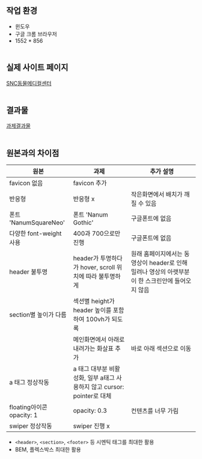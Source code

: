 ## 작업 환경

- 윈도우
- 구글 크롬 브라우저
- 1552 \* 856
</br></br>
## 실제 사이트 페이지

[SNC동물메디컬센터](http://www.sncamc.co.kr/)
</br></br>

## 결과물

[과제결과물](https://fastcampus-kdt-5-m1-pzws.vercel.app/)
</br></br>

## 원본과의 차이점

| 원본                      | 과제                                                                    | 추가 설명                                                                                       |
| ------------------------- | ----------------------------------------------------------------------- | ----------------------------------------------------------------------------------------------- |
| favicon 없음              | favicon 추가                                                            |
| 반응형                    | 반응형 x                                                                | 작은화면에서 배치가 깨질 수 있음                                                               |
| 폰트 'NanumSquareNeo'     | 폰트 'Nanum Gothic'                                                     | 구글폰트에 없음                                                                                 |
| 다양한 font-weight 사용   | 400과 700으로만 진행                                                    | 구글폰트에 없음                                                                                 |
| header 불투명             | header가 투명하다가 hover, scroll 위치에 따라 불투명하게                | 원래 홈페이지에서는 동영상이 header로 인해 밀려나 영상의 아랫부분이 한 스크린안에 들어오지 않음 |
| section별 높이가 다름     | 섹션별 height가 header 높이를 포함하여 100vh가 되도록                   |
|                           | 메인화면에서 아래로 내려가는 화살표 추가                                | 바로 아래 섹션으로 이동                                                                         |
| a 태그 정상작동           | a 태그 대부분 비활성화, 일부 a태그 사용하지 않고 cursor: pointer로 대체 |                                                                                                 |
| floating아이콘 opacity: 1 | opacity: 0.3                                                            | 컨텐츠를 너무 가림                                                                              |
| swiper 정상작동           | swiper 진행 x                                                           |                                                                                                 |

- `<header>`, `<section>`, `<footer>` 등 시멘틱 태그를 최대한 활용
- BEM, 플렉스박스 최대한 활용
  </br></br>

